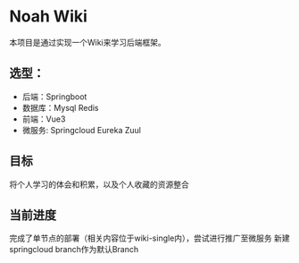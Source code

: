 # Noah Wiki

本项目是通过实现一个Wiki来学习后端框架。

## 选型：
* 后端：Springboot
* 数据库：Mysql Redis
* 前端：Vue3
* 微服务: Springcloud Eureka Zuul
## 目标
将个人学习的体会和积累，以及个人收藏的资源整合

## 当前进度
完成了单节点的部署（相关内容位于wiki-single内），尝试进行推广至微服务
新建springcloud branch作为默认Branch
